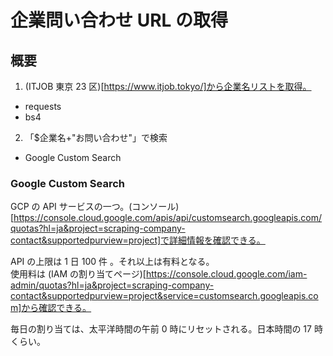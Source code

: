 # 企業問い合わせ URL の取得

## 概要

1. (ITJOB 東京 23 区)[https://www.itjob.tokyo/]から企業名リストを取得。

- requests
- bs4

2. 「\$企業名+"お問い合わせ"」で検索

- Google Custom Search

### Google Custom Search

GCP の API サービスの一つ。(コンソール)[https://console.cloud.google.com/apis/api/customsearch.googleapis.com/quotas?hl=ja&project=scraping-company-contact&supportedpurview=project]で詳細情報を確認できる。

API の上限は 1 日 100 件 。それ以上は有料となる。  
使用料は (IAM の割り当てページ)[https://console.cloud.google.com/iam-admin/quotas?hl=ja&project=scraping-company-contact&supportedpurview=project&service=customsearch.googleapis.com]から確認できる。

毎日の割り当ては、太平洋時間の午前 0 時にリセットされる。日本時間の 17 時くらい。
